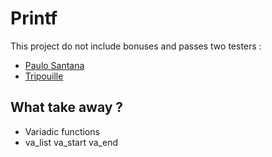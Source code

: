 # Printf

This project do not include bonuses and passes two testers :

 - [Paulo Santana](https://github.com/paulo-santana/ft_printf_tester)
 - [Tripouille](https://github.com/Tripouille/printfTester)


## What take away ?

- Variadic functions
- va_list va_start va_end
